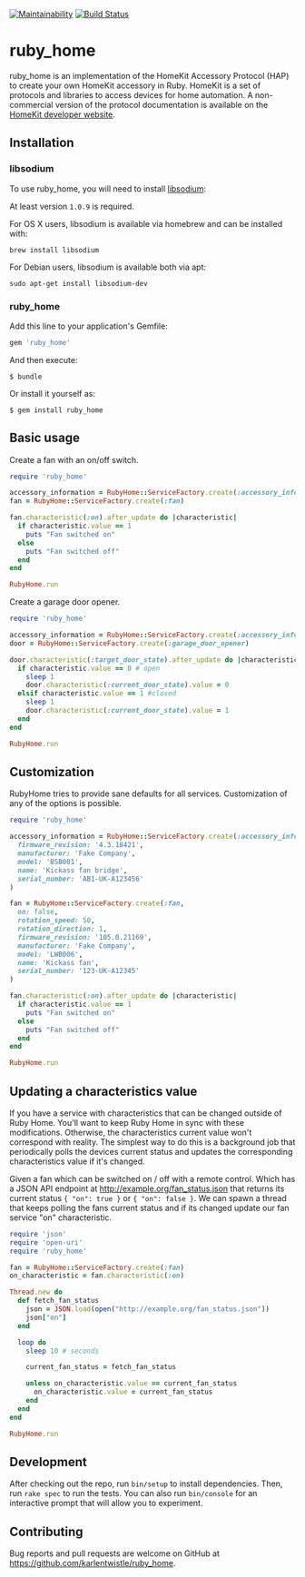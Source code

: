 [![Maintainability](https://api.codeclimate.com/v1/badges/c81f4cfdf5c13d716487/maintainability)](https://codeclimate.com/github/karlentwistle/ruby_home/maintainability)
[![Build Status](https://travis-ci.org/karlentwistle/ruby_home.svg?branch=master)](https://travis-ci.org/karlentwistle/ruby_home)

# ruby_home

ruby_home is an implementation of the HomeKit Accessory Protocol (HAP) to create your own HomeKit accessory in Ruby. HomeKit is a set of protocols and libraries to access devices for home automation. A non-commercial version of the protocol documentation is available on the [HomeKit developer website](https://developer.apple.com/homekit/).

## Installation

### libsodium

To use ruby_home, you will need to install [libsodium](https://github.com/jedisct1/libsodium):

At least version `1.0.9` is required.

For OS X users, libsodium is available via homebrew and can be installed with:

    brew install libsodium

For Debian users, libsodium is available both via apt:

    sudo apt-get install libsodium-dev

### ruby_home

Add this line to your application's Gemfile:

```ruby
gem 'ruby_home'
```

And then execute:

    $ bundle

Or install it yourself as:

    $ gem install ruby_home

## Basic usage

Create a fan with an on/off switch.

```ruby
require 'ruby_home'

accessory_information = RubyHome::ServiceFactory.create(:accessory_information)
fan = RubyHome::ServiceFactory.create(:fan)

fan.characteristic(:on).after_update do |characteristic|
  if characteristic.value == 1
    puts "Fan switched on"
  else
    puts "Fan switched off"
  end
end

RubyHome.run
```

Create a garage door opener.

```ruby
require 'ruby_home'

accessory_information = RubyHome::ServiceFactory.create(:accessory_information)
door = RubyHome::ServiceFactory.create(:garage_door_opener)

door.characteristic(:target_door_state).after_update do |characteristic|
  if characteristic.value == 0 # open
    sleep 1
    door.characteristic(:current_door_state).value = 0
  elsif characteristic.value == 1 #closed
    sleep 1
    door.characteristic(:current_door_state).value = 1
  end
end

RubyHome.run
```

## Customization

RubyHome tries to provide sane defaults for all services. Customization of any of the options is possible.

```ruby
require 'ruby_home'

accessory_information = RubyHome::ServiceFactory.create(:accessory_information,
  firmware_revision: '4.3.18421',
  manufacturer: 'Fake Company',
  model: 'BSB001',
  name: 'Kickass fan bridge',
  serial_number: 'AB1-UK-A123456'
)

fan = RubyHome::ServiceFactory.create(:fan,
  on: false,
  rotation_speed: 50,
  rotation_direction: 1,
  firmware_revision: '105.0.21169',
  manufacturer: 'Fake Company',
  model: 'LWB006',
  name: 'Kickass fan',
  serial_number: '123-UK-A12345'
)

fan.characteristic(:on).after_update do |characteristic|
  if characteristic.value == 1
    puts "Fan switched on"
  else
    puts "Fan switched off"
  end
end

RubyHome.run
```

## Updating a characteristics value

If you have a service with characteristics that can be changed outside of Ruby Home. You'll want to keep Ruby Home in sync with these modifications. Otherwise, the characteristics current value won't correspond with reality. The simplest way to do this is a background job that periodically polls the devices current status and updates the corresponding characteristics value if it's changed.

Given a fan which can be switched on / off with a remote control. Which has a JSON API endpoint at http://example.org/fan_status.json that returns its current status `{ "on": true }` or `{ "on": false }`. We can spawn a thread that keeps polling the fans current status and if its changed update our fan service "on" characteristic.

```ruby
require 'json'
require 'open-uri'
require 'ruby_home'

fan = RubyHome::ServiceFactory.create(:fan)
on_characteristic = fan.characteristic(:on)

Thread.new do
  def fetch_fan_status
    json = JSON.load(open("http://example.org/fan_status.json"))
    json["on"]
  end

  loop do
    sleep 10 # seconds

    current_fan_status = fetch_fan_status

    unless on_characteristic.value == current_fan_status
      on_characteristic.value = current_fan_status
    end
  end
end

RubyHome.run
```

## Development

After checking out the repo, run `bin/setup` to install dependencies. Then, run `rake spec` to run the tests. You can also run `bin/console` for an interactive prompt that will allow you to experiment.


## Contributing

Bug reports and pull requests are welcome on GitHub at https://github.com/karlentwistle/ruby_home.
